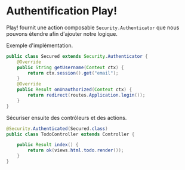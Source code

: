 # Authentification Play! 

Play! fournit une action composable `Security.Authenticator` que nous pouvons étendre afin d'ajouter notre logique.

Exemple d'implémentation.

```java
public class Secured extends Security.Authenticator {
    @Override
    public String getUsername(Context ctx) {
        return ctx.session().get("email");
    }
    @Override
    public Result onUnauthorized(Context ctx) {
        return redirect(routes.Application.login());
    }
}
```
Sécuriser ensuite des contrôleurs et des actions.

```java
@Security.Authenticated(Secured.class)
public class TodoController extends Controller {

	public Result index() {
		return ok(views.html.todo.render());
	}
}
```

